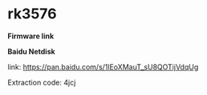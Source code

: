 # rk3576
**Firmware link**

**Baidu Netdisk**

link: https://pan.baidu.com/s/1lEoXMauT_sU8QOTijVdqUg 

Extraction code: 4jcj 
